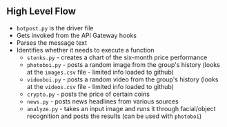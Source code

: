 ## High Level Flow

* `botpost.py` is the driver file
* Gets invoked from the API Gateway hooks
* Parses the message text
* Identifies whether it needs to execute a function
  * `stonks.py` - creates a chart of the six-month price performance
  * `photoboi.py` - posts a random image from the group's history (looks at the `images.csv` file - limited info loaded to github)
  * `videoboi.py` - posts a random video from the group's history (looks at the `videos.csv` file - limited info loaded to github)
  * `crypto.py` - posts the price of certain coins
  * `news.py` - posts news headlines from various sources
  * `analyze.py` - takes an input image and runs it through facial/object recognition and posts the results (can be used with `photoboi`)
